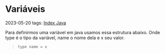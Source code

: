 # Variáveis
2023-05-20
tags: [Index Java](Index%20Java.md)

Para definirmos uma variável em java usamos essa estrutura abaixo. Onde type é o tipo da variável, name o nome dela e x seu valor. 

> `type name = x`
